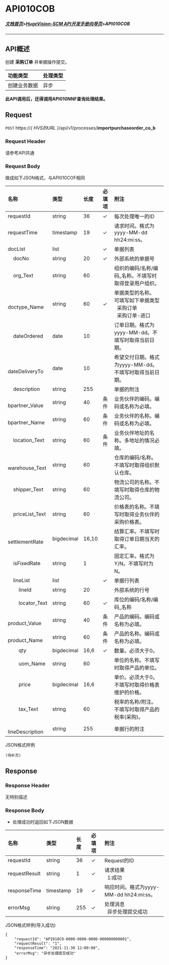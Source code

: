 # API010COB

##### [文档首页](../index.md)>[HugeVision-SCM API开发手册向导页](../api.md)>API010COB

---

## API概述

创建 **采购订单** 并单据操作提交。

|功能类型|处理类型|
|:--|:--|
|创建业务数据|异步|

**此API调用后，还得调用API010NNF查询处理结果。**

##  Request

 ```POST```  https://*{ HVS的URL }*/api/v1/processes/**importpurchaseorder_co_b**
  
###  Request Header

请参考API共通

###  Request Body

做成如下JSON格式，与API010COF相同

|名称|类型|长度|必填项|附注|
|:--|:--|:--|:--|:--|
|requestId|string|36|✓|每次处理唯一的ID|
|requestTime|timestamp|19|✓|请求时间。格式为yyyy-MM-dd hh24:mi:ss。|
|docList|list||✓|单据列表|
|&nbsp; &nbsp; docNo|string|20|✓|外部系统的单据号|
|&nbsp; &nbsp; org_Text|string|60||组织的编码/名称/编码_名称。不填写时取得登录用户组织。|
|&nbsp; &nbsp; doctype_Name|string|60|✓|单据类型的名称。<br>可填写如下单据类型<br>&nbsp; 采购订单<br>&nbsp; 采购订单-进口|
|&nbsp; &nbsp; dateOrdered|date|10||订单日期。格式为yyyy-MM-dd。不填写时取得当前日期。|
|&nbsp; &nbsp; dateDeliveryTo|date|10||希望交付日期。格式为yyyy-MM-dd。不填写时取得当前日期。|
|&nbsp; &nbsp; description|string|255||单据的附注|
|&nbsp; &nbsp; bpartner_Value|string|40|条件|业务伙伴的编码。编码或名称为必填。|
|&nbsp; &nbsp; bpartner_Name|string|60|条件|业务伙伴的名称。编码或名称为必填。|
|&nbsp; &nbsp; location_Text|string|60|条件|业务伙伴地址的名称。多地址的情况必填。|
|&nbsp; &nbsp; warehouse_Text|string|60||仓库的编码/名称。不填写时取得组织默认仓库。|
|&nbsp; &nbsp; shipper_Text|string|60||物流公司的名称。不填写时取得仓库的物流公司。|
|&nbsp; &nbsp; priceList_Text|string|60||价格表的名称。不填写时取得业务伙伴的采购价格表。|
|&nbsp; &nbsp; settlementRate|bigdecimal|16,10||结算汇率。不填写时取得订单日期当天的汇率。|
|&nbsp; &nbsp; isFixedRate|string|1||固定汇率。格式为Y/N。不填写时为N。|
|&nbsp; &nbsp; lineList|list||✓|单据行列表|
|&nbsp; &nbsp; &nbsp; &nbsp; lineId|string|20||外部系统的行号|
|&nbsp; &nbsp; &nbsp; &nbsp; locator_Text|string|60|✓|库位的编码/名称/编码_名称|
|&nbsp; &nbsp; &nbsp; &nbsp; product_Value|string|40|条件|产品的编码。编码或名称为必填。|
|&nbsp; &nbsp; &nbsp; &nbsp; product_Name|string|60|条件|产品的名称。编码或名称为必填。|
|&nbsp; &nbsp; &nbsp; &nbsp; qty|bigdecimal|16,6|✓|数量。必须大于0。|
|&nbsp; &nbsp; &nbsp; &nbsp; uom_Name|string|60||单位的名称。不填写时取得产品的单位。|
|&nbsp; &nbsp; &nbsp; &nbsp; price|bigdecimal|16,6||单价。必须大于0。不填写时取得价格表维护的价格。|
|&nbsp; &nbsp; &nbsp; &nbsp; tax_Text|string|60||税率的名称/附注。不填写时取得产品的税率(采购)。|
|&nbsp; &nbsp; &nbsp; &nbsp; lineDescription|string|255||单据行的附注|

JSON格式样例
```
(待补充)
```

##  Response
 
###  Response Header

无特别描述

###  Response Body

* 处理成功时返回如下JSON数据

|名称|类型|长度|必填项|附注|
|:--|:--|:--|:--|:--|
|requestId|string|36|✓|Request的ID|
|requestResult|string|1|✓|请求结果<br>&nbsp; 1:成功|
|responseTime|timestamp|19|✓|响应时间。格式为yyyy-MM-dd hh24:mi:ss。|
|errorMsg|string|255|✓|处理消息<br>&nbsp; 异步处理提交成功|

JSON格式样例(导入成功)
```
{
    "requestId": "API010CO-0000-0000-0000-000000000001",
    "requestResult": "1",
    "responseTime": "2021-11-30 12:00:00",
    "errorMsg": "异步处理提交成功"
}
```
